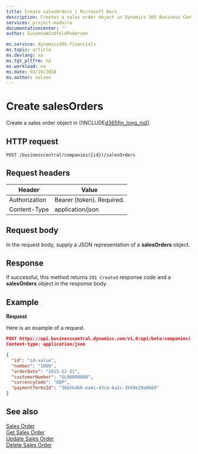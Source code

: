 ```yaml
---
title: Create salesOrders | Microsoft Docs
description: Creates a sales order object in Dynamics 365 Business Central. 
services: project-madeira
documentationcenter: ''
author: SusanneWindfeldPedersen

ms.service: dynamics365-financials
ms.topic: article
ms.devlang: na
ms.tgt_pltfrm: na
ms.workload: na
ms.date: 03/19/2018
ms.author: solsen
---
```


# Create salesOrders
Create a sales order object in [!INCLUDE[d365fin_long_md](../../includes/d365fin_long_md.md)].

## HTTP request

```
POST /businesscentral/companies({id})/salesOrders
```

## Request headers

|Header         |Value                        |
|---------------|-----------------------------|
|Authorization  |Bearer {token}. Required.    |
|Content-Type   |application/json             |

## Request body
In the request body, supply a JSON representation of a **salesOrders** object.

## Response
If successful, this method returns ```201 Created``` response code and a **salesOrders** object in the response body.

## Example

**Request**

Here is an example of a request.

```json
POST https://api.businesscentral.dynamics.com/v1.0/api/beta/companies({id})/salesOrders
Content-type: application/json

{
  "id": "id-value",
  "number": "1009",
  "orderDate": "2015-12-31",
  "customerNumber": "GL00000008",
  "currencyCode": "GBP",
  "paymentTermsId": "3bb5b4b6-ea4c-43ca-ba1c-3b69e29a6668"
}
```

## See also

[Sales Order](../resources/dynamics_salesorder.md)  
[Get Sales Order](../api/dynamics_salesorder_get.md)  
[Update Sales Order](../api/dynamics_salesorder_update.md)  
[Delete Sales Order](../api/dynamics_salesorder_delete.md)  